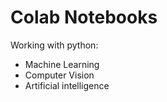 # Colab Notebooks

Working with python:
- Machine Learning
- Computer Vision
- Artificial intelligence
